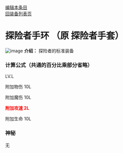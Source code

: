 [编辑本条目](https://github.com/GuguTown/Wiki/edit/main/equip/探险者手环.md)   
[回装备列表页](index.html) 
# 探险者手环 （原 探险者手套）
![image](https://user-images.githubusercontent.com/35645329/193940194-dec60676-55a7-4a72-aac2-ca32980682bf.png) **介绍：** 探险者的标准装备
### 计算公式（共通的百分比乘部分省略）
LV.L   

附加物伤 10L   

附加魔伤 10L   

<p><font color="#FF0000"><b>附加攻速 2L</b></font></p>

附加生命 10L   

### 神秘
无
